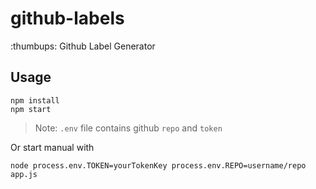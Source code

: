 # github-labels

:thumbups: Github Label Generator

## Usage

```
npm install
npm start
```

> Note: `.env` file contains github `repo` and `token`

Or start manual with

```
node process.env.TOKEN=yourTokenKey process.env.REPO=username/repo app.js
```